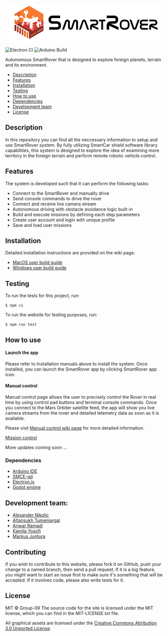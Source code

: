 <p align="center"><img src="https://github.com/DIT112-V21/group-09/blob/master/frontendApp/assets/images/rover-logo.png?raw=true" alt="rover-logo.png" width="480" height="121"></p>

![Electron CI](https://github.com/DIT112-V21/group-09/actions/workflows/electron-ci.yml/badge.svg)
![Arduino Build](https://github.com/DIT112-V21/group-09/actions/workflows/arduino-build.yml/badge.svg)

Autonomous SmartRover that is designed to explore foreign planets, terrain and its environment.

- [Description](#description)
- [Features](#features)
- [Installation](#installation)
- [Testing](#testing)
- [How to use](#how-to-use)
- [Dependencies](#dependencies)
- [Development team](#development-team)
- [License](#license)

## Description

In this repository you can find all the neccessary information to setup and use SmartRover system. By fully 
utilizing SmartCar shield software library capabilities, this system is designed to explore the idea of examining more
territory in the foreign terrain and perform remote robotic vehicle control. 

## Features

The system is developed such that it can perform the following tasks: 

- Connect to the SmartRover and manually drive
- Send console commands to drive the rover
- Connect and receive live camera stream
- Autonomous driving with obstacle avoidance logic built-in
- Build and execute missions by defining each step parameters
- Create user account and login with unique profile
- Save and load user missions

## Installation
Detailed installation instructions are provided on the wiki page.
* [MacOS user build guide](https://github.com/DIT112-V21/group-09/wiki/MacOS-user-build-guide)
* [Windows user build guide](https://github.com/DIT112-V21/group-09/wiki/Windows-user-build-guide)

## Testing

To run the tests for this project, run:

    $ npm ci

To run the website for testing purposes, run:

    $ npm run test

## How to use

#### Launch the app
Please refer to Installation manuals above to install the system. Once installed, you can launch the SmartRover app by clicking SmartRover app icon.
    
#### Manual control
Manual control page allows the user to precisely control the Rover in real time by using control pad buttons and terminal console commands. Once you connect to the Mars Orbiter satellite feed, the app will show you live camera streams from the rover and detailed telemetry data as soon as it is available. 

Please visit [Manual control wiki page](https://github.com/DIT112-V21/group-09/wiki/Manual-control-of-the-Rover) for more detailed information.

[Mission control](#)

More updates coming soon ...

### Dependencies

- [Arduino IDE](https://www.arduino.cc/en/software)
- [SMCE-gd](https://github.com/ItJustWorksTM/smce-gd)
- [Electron.js](https://www.electronjs.org/)
- [Godot engine](https://godotengine.org/)

## Development team:
- [Alexander Nikolic](https://github.com/nikalc)
- [Altansukh Tumenjargal](https://github.com/axe007)
- [Anwar Ramadi](https://github.com/ramadi-a)
- [Kamila Yosofi](https://github.com/kam56)
- [Markus Juntura](https://github.com/OneMoreOreo)

## Contributing

If you wish to contribute to this website, please fork it on GitHub, push your change to a named branch, then send a pull request. If it is a big feature, you might want to start an issue first to make sure it's something that will be accepted. If it involves code, please also write tests for it.

## License

MIT © Group-09
The source code for the site is licensed under the MIT license, which you can find in the MIT-LICENSE.txt file.

All graphical assets are licensed under the [Creative Commons Attribution 3.0 Unported License](https://creativecommons.org/licenses/by/3.0/).
